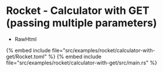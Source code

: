 # Rocket - Calculator with GET (passing multiple parameters)

* RawHtml

{% embed include file="src/examples/rocket/calculator-with-get/Rocket.toml" %}
{% embed include file="src/examples/rocket/calculator-with-get/src/main.rs" %}


